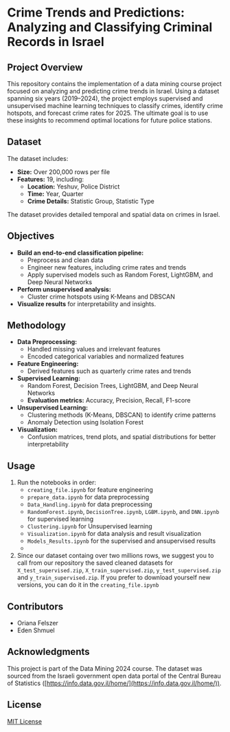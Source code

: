 # **Crime Trends and Predictions: Analyzing and Classifying Criminal Records in Israel**

## **Project Overview**
This repository contains the implementation of a data mining course project focused on analyzing and predicting crime trends in Israel. Using a dataset spanning six years (2019–2024), the project employs supervised and unsupervised machine learning techniques to classify crimes, identify crime hotspots, and forecast crime rates for 2025. The ultimate goal is to use these insights to recommend optimal locations for future police stations.

## **Dataset**
The dataset includes:
- **Size:** Over 200,000 rows per file
- **Features:** 19, including:
  - **Location:** Yeshuv, Police District
  - **Time:** Year, Quarter
  - **Crime Details:** Statistic Group, Statistic Type

The dataset provides detailed temporal and spatial data on crimes in Israel.

## **Objectives**
- **Build an end-to-end classification pipeline:**
  - Preprocess and clean data
  - Engineer new features, including crime rates and trends
  - Apply supervised models such as Random Forest, LightGBM, and Deep Neural Networks
- **Perform unsupervised analysis:**
  - Cluster crime hotspots using K-Means and DBSCAN
- **Visualize results** for interpretability and insights.

## **Methodology**
- **Data Preprocessing:**
  - Handled missing values and irrelevant features
  - Encoded categorical variables and normalized features
- **Feature Engineering:**
  - Derived features such as quarterly crime rates and trends
- **Supervised Learning:**
  - Random Forest, Decision Trees, LightGBM, and Deep Neural Networks
  - **Evaluation metrics:** Accuracy, Precision, Recall, F1-score
- **Unsupervised Learning:**
  - Clustering methods (K-Means, DBSCAN) to identify crime patterns
  - Anomaly Detection using Isolation Forest
- **Visualization:**
  - Confusion matrices, trend plots, and spatial distributions for better interpretability

## **Usage**
1. Run the notebooks in order:
   - `creating_file.ipynb` for feature engineering
   - `prepare_data.ipynb` for data preprocessing
   - `Data_Handling.ipynb` for data preprocessing
   - `RandomForest.ipynb`, `DecisionTree.ipynb`, `LGBM.ipynb`, and `DNN.ipynb` for supervised learning
   - `Clustering.ipynb` for Unsupervised learning
   - `Visualization.ipynb` for data analysis and result visualization
   - `Models_Results.ipynb` for the supervised and ansupervised results
   - 
3. Since our dataset containg over two millions rows, we suggest you to call from our repository the saved cleaned datasets for `X_test_supervised.zip`, `X_train_supervised.zip`, `y_test_supervised.zip` and `y_train_supervised.zip`.
If you prefer to download yourself new versions, you can do it in the `creating_file.ipynb`

## **Contributors**
- Oriana Felszer
- Eden Shmuel

## **Acknowledgments**
This project is part of the Data Mining 2024 course. The dataset was sourced from the Israeli government open data portal of the Central Bureau of Statistics ([https://info.data.gov.il/home/](https://info.data.gov.il/home/)).

## **License**
[MIT License](LICENSE)
